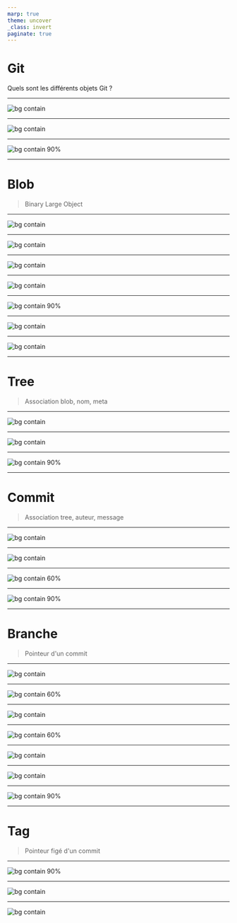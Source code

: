 ```yaml
---
marp: true
theme: uncover
_class: invert
paginate: true
---
```


# Git

Quels sont les différents objets Git ?

---

![bg contain](./resources/git_file_system_1.png)

<!--
Git repose sur un système de fichiers, les objets git sont contenus dans le dossier .git/objets
-->

---

![bg contain](./resources/git_file_system_2.png)

<!--
Autre vue de notre dépôt Git.
-->

---

![bg contain 90%](./resources/git_objects.png)

<!--
On peut se représenter les objets git comme ceci.

Le blob représente le contenu d'un fichier, blob veut dire binary large object.

Le tree représente les fichiers et dossiers, un blob représente un fichier, un tree un dossier.

Le commit représente un tree avec plus d'informations, comme un message.

Il permet en quelques sortes de figer un ensemble de fichiers et de dossiers dans un état précis.
-->

---

# Blob

> Binary Large Object

<!--
L'objet blob représente le contenu d'un fichier. 

Pour le voir, nous allons utiliser les commandes git de bas niveau, nous verrons les hauts niveaux plus tard.
-->

---

![bg contain](./resources/git_blob_1.png)

<!--
Nous pouvons voir qu'ajouter un fichier à git ajoute bien un nouveau fichier dans le dossier .git/objects.

Nous retrouvons bien notre id d'objet.

La commande hash-object permet d'ajouter un fichier au système, (-w pour write) et elle nous retourne le hash de l'objet.

Le hash est unique !

La commande cat-file permet de lire un fichier présent dans le système à partir de son hash. (-p pour formatage automatique).
-->

<!--
```
echo '# Hello Git - Enigma' > README.md
cat README.md

git hash-object -w README.md
find .git/objects -type f

git cat-file -p
```
-->

---

![bg contain](./resources/git_blob_2.png)

<!--
Nous voyons bien un nouveau fichier dans notre arborescence.
-->

---

![bg contain](./resources/git_blob_3.png)

<!--
Nous pouvons voir que lorsque nous modifions un fichier, Git en créée un deuxième dans son arborescence, c'est grâce à cela que nous pouvons retrouver nos fichiers à des états différents.
-->
---

![bg contain](./resources/git_blob_4.png)

<!--
Nous voyons bien un nouveau fichier dans notre arborescence.

Nous savons comment créer des blobs, voyons maintenant comment créer des tree.
-->

---

![bg contain 90%](./resources/git_objects.png)

<!--
Rappel de notre modèle.

Pour pouvoir créer des tree, nous allons avoir besoin de comprendre les différents espaces de travail de git.
-->

---

![bg contain](./resources/git_workspaces.png)

<!--
Nous avons donc notre dossier de travail qui contient nos fichiers.

Nous avons notre répertoire Git.

Et nous avons l'index qui est la zone de travail de Git.

L'index est un fichier binaire (pensez à un tableau excel) qui contient les noms de fichiers et les blobs sur lesquels nous travaillons.

Pour créer un objet tree, nous devons travailler dans l'index Git, aussi appelé stagging area.
-->

---

![bg contain](./resources/git_update_index.png)

<!--
Commençons par ajouter notre première version du fichier README.md dans la zone de travail de Git.

Nous fournissons le hash du blob concerné, le mode du fichier, ici 100644 pour un fichier normal (100755 pour un exécutable, 120000 pour un lien symbolique)..

Nous pouvons ensuite voir que nous avons un fichier dans la zone de travail Git.
-->

<!--
```
git ls-files --stage
git update-index --add --cacheinfo 100644 <hash>
hd .git/index
git rm --cached <file>
```
-->

---

# Tree

> Association blob, nom, meta 

---

![bg contain](./resources/git_tree_1.png)

<!--
Nous pouvons maintenant créé notre tree à partir de l'index Git.

Au même titre que le blob, le tree possède un hash et est stocké dans un fichier.
-->

<!--
```
git write-tree
find .git/objects/ -type f
git cat-file -t <hash>
git cat-file -p <hash>
```
-->

---

![bg contain](./resources/git_update_index_2.png)

<!--
Si nous mettons à jour l'index avec notre nouvelle version de fichier (la dernière).

Nous voyons que le hash du blob n'est plus le même dans l'index Git.

Il en va de même pour le tree.
-->

<!--
```
git update-index README.md
git ls-files --stage
git writre-tree
git cat-file -p <hash>
```
-->

---

![bg contain 90%](./resources/git_objects.png)

<!--
Rappel de notre modèle.

Nous venons de créer deux tree, nous venons de créer deux versions différentes de notre fichier README.md

Voyons comment créer un commit et donner du sens à nos tree.
-->

---

# Commit

> Association tree, auteur, message

---

![bg contain](./resources/git_first_commit.png)

<!--
Nous pouvons créer un commit à l'aide de la commande interne commit-tree, nous fournissons un message et le hash du tree.

Nous pouvons voir notre commit qui contient bien notre message et notre commit.
-->

<!--
```
find .git/objects -type f
git cat-file -p
git cat-file -p
echo 'message' | git commit-tree
```
-->

---

![bg contain](./resources/git_second_commit.png)

<!--
Créons maintenant notre second commit qui représente la mise à jour de notre fichier README.md et fournissons lui notre premier commit comme parent.

En ouvrant le commit, nous voyons bien que notre précédent commit est bien le parent de celui-ci (my very first commit).

Nous venons de créer une chaîne de commit !

Voyons comment faire des chaînes plus complexes à l'aide des branches.
-->

<!--
```
ehco 'update' | git commit-tree <hash> -p <parent_hash>
```
-->

---

![bg contain 60%](./resources/git_commit_chain.png)

---


![bg contain 90%](./resources/git_objects_branch.png)

<!--
Il existe un autre objet git qui nous permet de faire des graphes de commit.

C'est la branche.

La branche est définie par un nom et par un commit.
-->

---

# Branche

> Pointeur d'un commit

---

![bg contain](./resources/git_branch_master.png)

<!--
Nous pouvons créer une branche à l'aide de la commande git branch <name> <commit>

Nous pouvons voir que c'est un fichier contenant le hash de notre commit.
-->

<!--
```
git branch
ls -a ./git/refs/heads/

git branch master <commit>
git branch

cat ./git/refs/heads/master

git cat-file -p
```
-->

---

![bg contain 60%](./resources/git_commit_branch_master.png)

<!--
Nous avons créé la branche master qui pointe sur le dernier commit connu.
-->

---

![bg contain](./resources/git_branch_dev.png)

<!--
Si nous le souhaitons, nous pouvons créer une deuxième branche qui pointe sur le même commit.

Nous voyons aussi que nous travaillons actuellement sur la branche master.
-->

<!--
```
git branch dev <commit>
git branch
```
-->

---

![bg contain 60%](./resources/git_commit_branch_dev.png)

<!--
Nous voyons nos branches qui pointent sur le même commit.


Se pose la question de comment fait git pour savoir sur quelle branche travailler ?

Cela est réalisé avec un autre fichier, le fichier HEAD qui pointe sur une branche
-->

---

![bg contain](./resources/git_branch_head.png)

<!--
Pour nous en convaincre, nous pouvons changer de branche à l'aide de la commande switch et voir ce qu'il se passe.

Nous voyons bien que notre HEAD a été modifié.

Modifions notre fichier et ajoutons un nouveau commit à la branche dev.
-->

<!--
```
git branch
cat .git/HEAD
git switch dev
cat .git/HEAD
```
-->

---

![bg contain](./resources/git_commit_update_dev.png)

<!--
A partir de maintenant, nous allons voir les commandes haut niveau de git.

git has-object et git update-index vont être remplacés par git add.

git commit-tree va être remplacé par git commit.

Nous pouvons voir que la branche master et la branche commit ne pointent plus sur le même commit.
-->

<!--
```
git branch
printf "# Hello Git - Enigma\n\nObjects done\n" > README.md
git add README.md
git commit -m "new chapter"
cat .git/refs/heads/master
cat .git/refs/heads/dev
```
-->

---

![bg contain 90%](./resources/git_commit_branch_drift.png)

<!--
Une autre représentation.

Il nous reste un dernier objet Git à voir, les tags.
-->

---

# Tag

> Pointeur figé d'un commit

<!--
Les tags sont semblables aux branches à ceci près qu'ils ne sont pas modifiables, ils sont figés.
-->

---

![bg contain 90%](./resources/git_tag.png)

---

![bg contain](./resources/git_tag_version.png)

<!--
Créons un tag pour chacune des versions de notre fichier README.md
-->

<!--
```
git log --pretty=oneline

git tag -a v1.0 -m "first version" <commit>
git tag -a v1.1 -m "second version" <commit>
git tag -a v1.2 -m "third version" <commit>
```
-->

---

![bg contain](./resources/git_cat_tag.png)

<!--
Pour s'en convaincre, nous pouvons ouvrir notre tag et retrouver notre tout premier commit.

Nous avons vu comment travailler sur notre poste, voyons comment travailler un dépôt distant.
-->

<!--
```
ls .git/refs/tags/
cat .git/refs/tags/v1.0

git cat-file -p <hash>
```
-->

